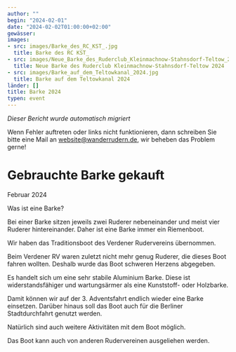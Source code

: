 ```yaml
---
author: ""
begin: "2024-02-01"
date: "2024-02-02T01:00:00+02:00"
gewässer:
images:
- src: images/Barke_des_RC_KST_.jpg
  title: Barke des RC KST_
- src: images/Neue_Barke_des_Ruderclub_Kleinmachnow-Stahnsdorf-Teltow_2024.png
  title: Neue Barke des Ruderclub Kleinmachnow-Stahnsdorf-Teltow 2024
- src: images/Barke_auf_dem_Teltowkanal_2024.jpg
  title: Barke auf dem Teltowkanal 2024
länder: []
title: Barke 2024
typen: event
---
```



*Dieser Bericht wurde automatisch migriert*

Wenn Fehler auftreten oder links nicht funktionieren, dann schreiben Sie bitte eine Mail an website@wanderrudern.de, wir beheben das Problem gerne!



# Gebrauchte Barke gekauft


Februar 2024

Was ist eine Barke?

Bei einer Barke sitzen jeweils zwei Ruderer nebeneinander und meist vier Ruderer hintereinander. Daher ist eine Barke immer ein Riemenboot.

Wir haben das Traditionsboot des Verdener Rudervereins übernommen.

Beim Verdener RV waren zuletzt nicht mehr genug Ruderer, die dieses Boot fahren wollten. Deshalb wurde das Boot schweren Herzens abgegeben.

Es handelt sich um eine sehr stabile Aluminium Barke. Diese ist widerstandsfähiger und wartungsärmer als eine Kunststoff- oder Holzbarke.

Damit können wir auf der 3. Adventsfahrt endlich wieder eine Barke einsetzen. Darüber hinaus soll das Boot auch für die Berliner Stadtdurchfahrt genutzt werden.

Natürlich sind auch weitere Aktivitäten mit dem Boot möglich.

Das Boot kann auch von anderen Rudervereinen ausgeliehen werden.
